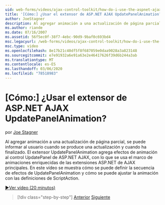 ```yaml
---
uid: web-forms/videos/ajax-control-toolkit/how-do-i-use-the-aspnet-ajax-updatepanelanimation-extender
title: '[Cómo:] ¿Usar el extensor de ASP.NET AJAX UpdatePanelAnimation? | Microsoft Docs'
author: JoeStagner
description: Al agregar animación a una actualización de página parcial, se puede informar al usuario cuando se produce una actualización y cuando ha finalizado. El extensor UpdatePanelAnimation a...
ms.author: riande
ms.date: 07/16/2007
ms.assetid: 56f5ec0f-38f7-4ebc-90d9-9baf0c693bd4
msc.legacyurl: /web-forms/videos/ajax-control-toolkit/how-do-i-use-the-aspnet-ajax-updatepanelanimation-extender
msc.type: video
ms.openlocfilehash: 8e17b21c40df5f8f687059e0daa9028a3a823148
ms.sourcegitcommit: e7e91932a6e91a63e2e46417626f39d6b244a3ab
ms.translationtype: MT
ms.contentlocale: es-ES
ms.lasthandoff: 03/06/2020
ms.locfileid: "78518983"
---
```

# <a name="how-do-i-use-the-aspnet-ajax-updatepanelanimation-extender"></a>[Cómo:] ¿Usar el extensor de ASP.NET AJAX UpdatePanelAnimation?

por [Joe Stagner](https://github.com/JoeStagner)

Al agregar animación a una actualización de página parcial, se puede informar al usuario cuando se produce una actualización y cuando ha finalizado. El extensor UpdatePanelAnimation agrega efectos de animación al control UpdatePanel de ASP.NET AJAX, con lo que se usa el marco de animaciones enriquecidas de las extensiones ASP.NET de AJAX principales. En este vídeo se muestra cómo se puede definir la secuencia de efectos de UpdatePanelAnimation y cómo se puede ajustar la animación con las definiciones de ScriptAction.

[&#9654;Ver vídeo (20 minutos)](https://channel9.msdn.com/Blogs/ASP-NET-Site-Videos/how-do-i-use-the-aspnet-ajax-updatepanelanimation-extender)

> [!div class="step-by-step"]
> [Anterior](how-do-i-use-the-aspnet-ajax-slideshow-extender.md)
> [Siguiente](how-do-i-the-ajax-toolkit-reorder-control.md)
